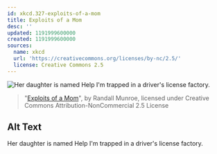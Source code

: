 ```yaml
---
id: xkcd.327-exploits-of-a-mom
title: Exploits of a Mom
desc: ''
updated: 1191999600000
created: 1191999600000
sources:
  name: xkcd
  url: 'https://creativecommons.org/licenses/by-nc/2.5/'
  license: Creative Commons 2.5
---
```

![Her daughter is named Help I'm trapped in a driver's license factory.](https://imgs.xkcd.com/comics/exploits_of_a_mom.png)
> "[Exploits of a Mom](https://xkcd.com/327/)", by Randall Munroe, licensed under Creative Commons Attribution-NonCommercial 2.5 License

## Alt Text
Her daughter is named Help I'm trapped in a driver's license factory.
